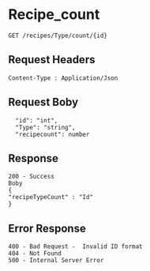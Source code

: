 # Recipe_count
```
GET /recipes/Type/count/{id}

```

##  Request Headers
```
Content-Type : Application/Json

```
## Request Boby
```
  "id": "int",
  "Type": "string",
  "recipecount": number

```
## Response
```
200 - Success
Boby
{
"recipeTypeCount" : "Id"
}
```
## Error Response
```
400 - Bad Request -  Invalid ID format
404 - Not Found
500 - Internal Server Error
```
